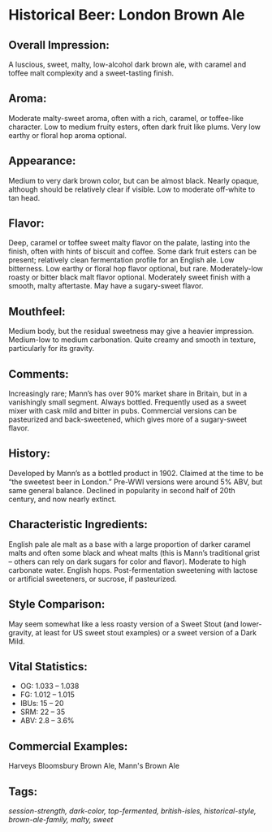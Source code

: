 # Historical Beer: London Brown Ale

## Overall Impression: 

A luscious, sweet, malty, low-alcohol dark brown ale, with caramel and toffee malt complexity and a sweet-tasting finish.

## Aroma: 

Moderate malty-sweet aroma, often with a rich, caramel, or toffee-like character. Low to medium fruity esters, often dark fruit like plums. Very low earthy or floral hop aroma optional.

## Appearance: 

Medium to very dark brown color, but can be almost black. Nearly opaque, although should be relatively clear if visible. Low to moderate off-white to tan head.

## Flavor: 

Deep, caramel or toffee sweet malty flavor on the palate, lasting into the finish, often with hints of biscuit and coffee. Some dark fruit esters can be present; relatively clean fermentation profile for an English ale. Low bitterness. Low earthy or floral hop flavor optional, but rare. Moderately-low roasty or bitter black malt flavor optional. Moderately sweet finish with a smooth, malty aftertaste. May have a sugary-sweet flavor. 

## Mouthfeel: 

Medium body, but the residual sweetness may give a heavier impression. Medium-low to medium carbonation. Quite creamy and smooth in texture, particularly for its gravity.

## Comments: 

Increasingly rare; Mann’s has over 90% market share in Britain, but in a vanishingly small segment. Always bottled. Frequently used as a sweet mixer with cask mild and bitter in pubs. Commercial versions can be pasteurized and back-sweetened, which gives more of a sugary-sweet flavor.

## History: 

Developed by Mann’s as a bottled product in 1902. Claimed at the time to be “the sweetest beer in London.” Pre-WWI versions were around 5% ABV, but same general balance. Declined in popularity in second half of 20th century, and now nearly extinct.

## Characteristic Ingredients: 

English pale ale malt as a base with a large proportion of darker caramel malts and often some black and wheat malts (this is Mann’s traditional grist – others can rely on dark sugars for color and flavor). Moderate to high carbonate water. English hops. Post-fermentation sweetening with lactose or artificial sweeteners, or sucrose, if pasteurized.

## Style Comparison: 

May seem somewhat like a less roasty version of a Sweet Stout (and lower-gravity, at least for US sweet stout examples) or a sweet version of a Dark Mild.

## Vital Statistics:	

- OG:	1.033 – 1.038 
- FG:	1.012 – 1.015
- IBUs:	15 – 20	
- SRM:	22 – 35	
- ABV:	2.8 – 3.6%

## Commercial Examples: 

Harveys Bloomsbury Brown Ale, Mann's Brown Ale

## Tags: 

_session-strength, dark-color, top-fermented, british-isles, historical-style, brown-ale-family, malty, sweet_
